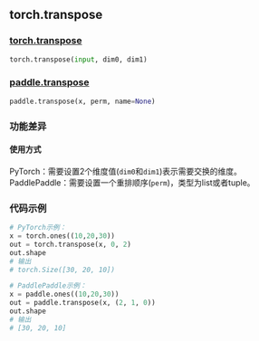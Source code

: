 ## torch.transpose
### [torch.transpose](https://pytorch.org/docs/stable/generated/torch.transpose.html?highlight=transpose#torch.transpose)

```python
torch.transpose(input, dim0, dim1) 
```

### [paddle.transpose](https://www.paddlepaddle.org.cn/documentation/docs/zh/api/paddle/fluid/layers/transpose_cn.html#transpose)

```python
paddle.transpose(x, perm, name=None)
```

### 功能差异
#### 使用方式
PyTorch：需要设置2个维度值(`dim0`和`dim1`)表示需要交换的维度。  
PaddlePaddle：需要设置一个重排顺序(`perm`)，类型为list或者tuple。 

### 代码示例
``` python
# PyTorch示例：
x = torch.ones((10,20,30))
out = torch.transpose(x, 0, 2)
out.shape
# 输出
# torch.Size([30, 20, 10])
```

``` python
# PaddlePaddle示例：
x = paddle.ones((10,20,30))
out = paddle.transpose(x, (2, 1, 0))
out.shape
# 输出
# [30, 20, 10]
```


